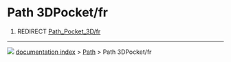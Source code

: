 # Path 3DPocket/fr
1.  REDIRECT [Path_Pocket_3D/fr](Path_Pocket_3D/fr.md)



---
![](images/Right_arrow.png) [documentation index](../README.md) > [Path](Path_Workbench.md) > Path 3DPocket/fr

